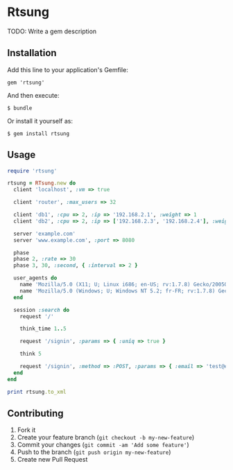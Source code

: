 # Rtsung

TODO: Write a gem description

## Installation

Add this line to your application's Gemfile:

    gem 'rtsung'

And then execute:

    $ bundle

Or install it yourself as:

    $ gem install rtsung

## Usage

```ruby
require 'rtsung'

rtsung = RTsung.new do
  client 'localhost', :vm => true

  client 'router', :max_users => 32

  client 'db1', :cpu => 2, :ip => '192.168.2.1', :weight => 1
  client 'db2', :cpu => 2, :ip => ['192.168.2.3', '192.168.2.4'], :weight => 2

  server 'example.com'
  server 'www.example.com', :port => 8080

  phase
  phase 2, :rate => 30
  phase 3, 30, :second, { :interval => 2 }

  user_agents do
    name 'Mozilla/5.0 (X11; U; Linux i686; en-US; rv:1.7.8) Gecko/20050513 Galeon/1.3.21', :probability => 30
    name 'Mozilla/5.0 (Windows; U; Windows NT 5.2; fr-FR; rv:1.7.8) Gecko/20050511 Firefox/1.0.4', :probability => 70
  end

  session :search do
    request '/'

    think_time 1..5

    request '/signin', :params => { :uniq => true }

    think 5

    request '/signin', :method => :POST, :params => { :email => 'test@example.com', :password => 'ov7Feift' }
  end
end

print rtsung.to_xml
```

## Contributing

1. Fork it
2. Create your feature branch (`git checkout -b my-new-feature`)
3. Commit your changes (`git commit -am 'Add some feature'`)
4. Push to the branch (`git push origin my-new-feature`)
5. Create new Pull Request
